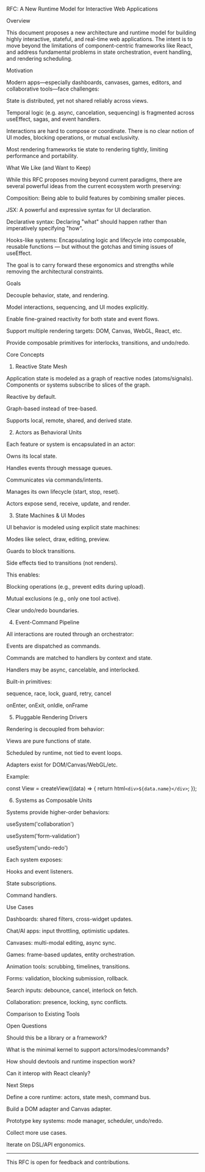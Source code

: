 RFC: A New Runtime Model for Interactive Web Applications

Overview

This document proposes a new architecture and runtime model for building highly interactive, stateful, and real-time web applications. The intent is to move beyond the limitations of component-centric frameworks like React, and address fundamental problems in state orchestration, event handling, and rendering scheduling.

Motivation

Modern apps—especially dashboards, canvases, games, editors, and collaborative tools—face challenges:

State is distributed, yet not shared reliably across views.

Temporal logic (e.g. async, cancelation, sequencing) is fragmented across useEffect, sagas, and event handlers.

Interactions are hard to compose or coordinate. There is no clear notion of UI modes, blocking operations, or mutual exclusivity.

Most rendering frameworks tie state to rendering tightly, limiting performance and portability.


What We Like (and Want to Keep)

While this RFC proposes moving beyond current paradigms, there are several powerful ideas from the current ecosystem worth preserving:

Composition: Being able to build features by combining smaller pieces.

JSX: A powerful and expressive syntax for UI declaration.

Declarative syntax: Declaring "what" should happen rather than imperatively specifying "how".

Hooks-like systems: Encapsulating logic and lifecycle into composable, reusable functions — but without the gotchas and timing issues of useEffect.


The goal is to carry forward these ergonomics and strengths while removing the architectural constraints.

Goals

Decouple behavior, state, and rendering.

Model interactions, sequencing, and UI modes explicitly.

Enable fine-grained reactivity for both state and event flows.

Support multiple rendering targets: DOM, Canvas, WebGL, React, etc.

Provide composable primitives for interlocks, transitions, and undo/redo.


Core Concepts

1. Reactive State Mesh

Application state is modeled as a graph of reactive nodes (atoms/signals). Components or systems subscribe to slices of the graph.

Reactive by default.

Graph-based instead of tree-based.

Supports local, remote, shared, and derived state.


2. Actors as Behavioral Units

Each feature or system is encapsulated in an actor:

Owns its local state.

Handles events through message queues.

Communicates via commands/intents.

Manages its own lifecycle (start, stop, reset).


Actors expose send, receive, update, and render.

3. State Machines & UI Modes

UI behavior is modeled using explicit state machines:

Modes like select, draw, editing, preview.

Guards to block transitions.

Side effects tied to transitions (not renders).


This enables:

Blocking operations (e.g., prevent edits during upload).

Mutual exclusions (e.g., only one tool active).

Clear undo/redo boundaries.


4. Event-Command Pipeline

All interactions are routed through an orchestrator:

Events are dispatched as commands.

Commands are matched to handlers by context and state.

Handlers may be async, cancelable, and interlocked.


Built-in primitives:

sequence, race, lock, guard, retry, cancel

onEnter, onExit, onIdle, onFrame


5. Pluggable Rendering Drivers

Rendering is decoupled from behavior:

Views are pure functions of state.

Scheduled by runtime, not tied to event loops.

Adapters exist for DOM/Canvas/WebGL/etc.


Example:

const View = createView((data) => {
  return html`<div>${data.name}</div>`;
});

6. Systems as Composable Units

Systems provide higher-order behaviors:

useSystem('collaboration')

useSystem('form-validation')

useSystem('undo-redo')


Each system exposes:

Hooks and event listeners.

State subscriptions.

Command handlers.


Use Cases

Dashboards: shared filters, cross-widget updates.

Chat/AI apps: input throttling, optimistic updates.

Canvases: multi-modal editing, async sync.

Games: frame-based updates, entity orchestration.

Animation tools: scrubbing, timelines, transitions.

Forms: validation, blocking submission, rollback.

Search inputs: debounce, cancel, interlock on fetch.

Collaboration: presence, locking, sync conflicts.


Comparison to Existing Tools

Open Questions

Should this be a library or a framework?

What is the minimal kernel to support actors/modes/commands?

How should devtools and runtime inspection work?

Can it interop with React cleanly?


Next Steps

Define a core runtime: actors, state mesh, command bus.

Build a DOM adapter and Canvas adapter.

Prototype key systems: mode manager, scheduler, undo/redo.

Collect more use cases.

Iterate on DSL/API ergonomics.



---

This RFC is open for feedback and contributions.

